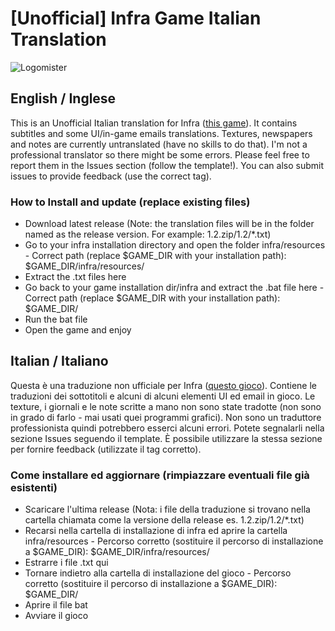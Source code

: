 # [Unofficial] Infra Game Italian Translation
![Logomister](https://user-images.githubusercontent.com/44880451/114082924-a5e65800-98ae-11eb-880c-544aa8504191.jpg)
## English / Inglese
This is an Unofficial Italian translation for Infra ([this game](https://store.steampowered.com/app/251110/INFRA/)).
It contains subtitles and some UI/in-game emails translations. Textures, newspapers and notes are currently untranslated (have no skills to do that).
I'm not a professional translator so there might be some errors. Please feel free to report them in the Issues section (follow the template!). You can also submit issues to provide feedback (use the correct tag).

### How to Install and update (replace existing files)
* Download latest release (Note: the translation files will be in the folder named as the release version. For example: 1.2.zip/1.2/*.txt)
* Go to your infra installation directory and open the folder infra/resources - Correct path (replace $GAME_DIR with your installation path): $GAME_DIR/infra/resources/
* Extract the .txt files here
* Go back to your game installation dir/infra and extract the .bat file here - Correct path (replace $GAME_DIR with your installation path): $GAME_DIR/
* Run the bat file
* Open the game and enjoy


## Italian / Italiano
Questa è una traduzione non ufficiale per Infra ([questo gioco](https://store.steampowered.com/app/251110/INFRA/)).
Contiene le traduzioni dei sottotitoli e alcuni di alcuni elementi UI ed email in gioco. Le texture, i giornali e le note scritte a mano non sono state tradotte (non sono in grado di farlo - mai usati quei programmi grafici).
Non sono un traduttore professionista quindi potrebbero esserci alcuni errori. Potete segnalarli nella sezione Issues seguendo il template. È possibile utilizzare la stessa sezione per fornire feedback (utilizzate il tag corretto).

### Come installare ed aggiornare (rimpiazzare eventuali file già esistenti)
* Scaricare l'ultima release (Nota: i file della traduzione si trovano nella cartella chiamata come la versione della release es. 1.2.zip/1.2/*.txt)
* Recarsi nella cartella di installazione di infra ed aprire la cartella infra/resources - Percorso corretto (sostituire il percorso di installazione a $GAME_DIR): $GAME_DIR/infra/resources/
* Estrarre i file .txt qui
* Tornare indietro alla cartella di installazione del gioco - Percorso corretto (sostituire il percorso di installazione a $GAME_DIR): $GAME_DIR/
* Aprire il file bat
* Avviare il gioco
